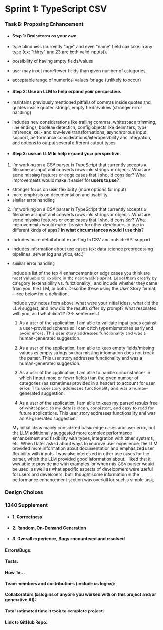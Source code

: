 # Sprint 1: TypeScript CSV

### Task B: Proposing Enhancement

- #### Step 1: Brainstorm on your own.

- type blindness (currently "age" and even "name" field can take in any type (ex: "thirty" and 23 are both valid inputs)).
- possibility of having empty fields/values
- user may input more/fewer fields than given number of categories
- acceptable range of numerical values for age (unlikely to occur)

- #### Step 2: Use an LLM to help expand your perspective.

- maintains previously mentioned pitfalls of commas inside quotes and quotes inside quoted strings, empty fields/values (stronger error handling)
- includes new considerations like trailing commas, whitespace trimming, line endings, boolean detection, config objects like delimiters, type inference, cell- and row-level transformations, asynchronous input support, performance considerations/interoperability and integration, and options to output several different output types

- #### Step 3: use an LLM to help expand your perspective.

1. I’m working on a CSV parser in TypeScript that currently accepts a filename as input and converts rows into strings or objects. What are some missing features or edge cases that I should consider? What improvements would make it easier for **users to use**?

- stronger focus on user flexibility (more options for input)
- more emphasis on documentation and usability
- similar error handling

2. I’m working on a CSV parser in TypeScript that currently accepts a filename as input and converts rows into strings or objects. What are some missing features or edge cases that I should consider? What improvements would make it easier for other developers to use in different kinds of apps? **In what circumstances would I use this**?

- includes more detail about exporting to CSV and outside API support
- includes information about use cases (ex: data science preprocessing pipelines, server log analytics, etc.)
- similar error handling

    Include a list of the top 4 enhancements or edge cases you think are most valuable to explore in the next week’s sprint. Label them clearly by category (extensibility vs. functionality), and include whether they came from you, the LLM, or both. Describe these using the User Story format—see below for a definition. 

    Include your notes from above: what were your initial ideas, what did the LLM suggest, and how did the results differ by prompt? What resonated with you, and what didn’t? (3-5 sentences.) 

    1. As a user of the application, I am able to validate input types against a user-provided schema so I can catch type mismatches early and avoid errors. This user story addresses functionality and was a human-generated suggestion.

    2. As a user of the application, I am able to keep empty fields/missing values as empty strings so that missing information does not break the parser. This user story addresses functionality and was a human-generated suggestion.

    3. As a user of the application, I am able to handle circumstances in which I input more or fewer fields than the given number of categories (as sometimes provided in a header) to account for user error. This user story addresses functionality and was a human-generated suggestion.

    4. As a user of the application, I am able to keep my parsed results free of whitespace so my data is clean, consistent, and easy to read for future applications. This user story addresses functionality and was an AI-generated suggestion.

    My initial ideas mainly considered basic edge cases and user error, but the LLM additionally suggested more complex performance enhancement and flexibility with types, integration with other systems, etc. When I later asked about ways to improve user experience, the LLM provided more information about documentation and emphasized user flexibility with inputs. I was also interested in other use cases for the parser, which the LLM provided good information about. I liked that it was able to provide me with examples for when this CSV parser would be used, as well as what specific aspects of development were useful for users and developers, but I thought some information in the performance enhancement section was overkill for such a simple task.

### Design Choices

### 1340 Supplement

- #### 1. Correctness

- #### 2. Random, On-Demand Generation

- #### 3. Overall experience, Bugs encountered and resolved
#### Errors/Bugs:
#### Tests:
#### How To…

#### Team members and contributions (include cs logins):

#### Collaborators (cslogins of anyone you worked with on this project and/or generative AI):
#### Total estimated time it took to complete project:
#### Link to GitHub Repo:  
